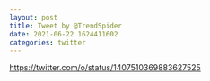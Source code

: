 ```yaml
--- 
layout: post 
title: Tweet by @TrendSpider 
date: 2021-06-22 1624411602 
categories: twitter 
--- 
```

https://twitter.com/o/status/1407510369883627525